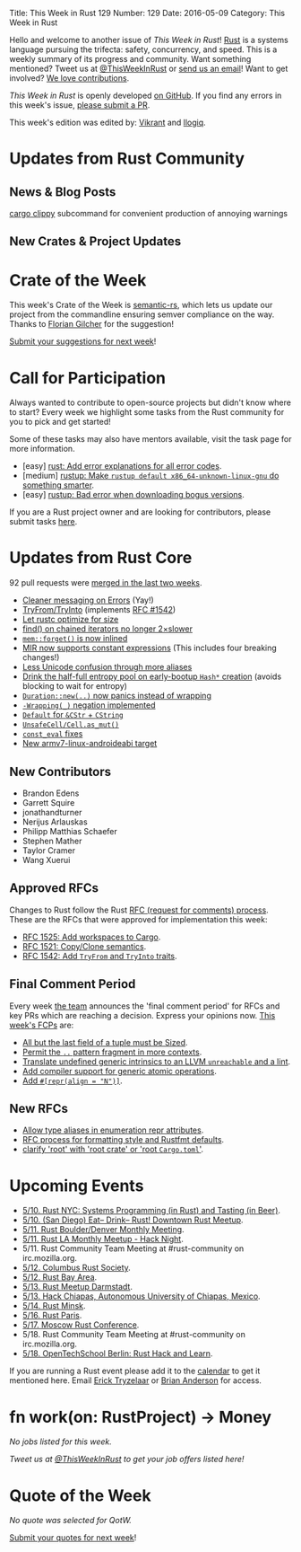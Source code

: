 Title: This Week in Rust 129
Number: 129
Date: 2016-05-09
Category: This Week in Rust

Hello and welcome to another issue of *This Week in Rust*!
[Rust](http://rust-lang.org) is a systems language pursuing the trifecta:
safety, concurrency, and speed. This is a weekly summary of its progress and
community. Want something mentioned? Tweet us at [@ThisWeekInRust](https://twitter.com/ThisWeekInRust) or [send us an
email](mailto:corey@octayn.net?subject=This%20Week%20in%20Rust%20Suggestion)!
Want to get involved? [We love
contributions](https://github.com/rust-lang/rust/blob/master/CONTRIBUTING.md).

*This Week in Rust* is openly developed [on GitHub](https://github.com/cmr/this-week-in-rust).
If you find any errors in this week's issue, [please submit a PR](https://github.com/cmr/this-week-in-rust/pulls).

This week's edition was edited by: [Vikrant](https://github.com/nasa42) and [llogiq](https://github.com/llogiq).

# Updates from Rust Community

## News & Blog Posts

[cargo clippy](https://github.com/Manishearth/rust-clippy#as-a-cargo-subcommand-cargo-clippy) subcommand for convenient production of annoying warnings

## New Crates & Project Updates


# Crate of the Week

This week's Crate of the Week is [semantic-rs](https://github.com/semantic-rs/semantic-rs), which lets us update our project from the commandline ensuring semver compliance on the way. Thanks to [Florian Gilcher](https://users.rust-lang.org/users/skade) for the suggestion!

[Submit your suggestions for next week][submit_crate]!

[submit_crate]: https://users.rust-lang.org/t/crate-of-the-week/2704

# Call for Participation

Always wanted to contribute to open-source projects but didn't know where to start?
Every week we highlight some tasks from the Rust community for you to pick and get started!

Some of these tasks may also have mentors available, visit the task page for more information.

* [easy] [rust: Add error explanations for all error codes](https://github.com/rust-lang/rust/issues/32777).
* [medium] [rustup: Make `rustup default x86_64-unknown-linux-gnu` do something smarter](https://github.com/rust-lang-nursery/rustup.rs/issues/411).
* [easy] [rustup: Bad error when downloading bogus versions](https://github.com/rust-lang-nursery/rustup.rs/issues/390).

If you are a Rust project owner and are looking for contributors, please submit tasks [here][guidelines].

[guidelines]: https://users.rust-lang.org/t/twir-call-for-participation/4821

# Updates from Rust Core

92 pull requests were [merged in the last two weeks][merged].

[merged]: https://github.com/issues?q=is%3Apr+org%3Arust-lang+is%3Amerged+merged%3A2016-05-02..2016-05-09

* [Cleaner messaging on Errors](https://github.com/rust-lang/rust/pull/32756) (Yay!)
* [TryFrom/TryInto](https://github.com/rust-lang/rust/pull/33426) (implements [RFC #1542](https://github.com/rust-lang/rfcs/blob/master/text/1542-try-from.md))
* [Let rustc optimize for size](https://github.com/rust-lang/rust/pull/32386)
* [find() on chained iterators no longer 2×slower](https://github.com/rust-lang/rust/pull/33289)
* [`mem::forget()` is now inlined](https://github.com/rust-lang/rust/pull/33357)
* [MIR now supports constant expressions](https://github.com/rust-lang/rust/pull/33130) (This includes four breaking changes!)
* [Less Unicode confusion through more aliases](https://github.com/rust-lang/rust/pull/33128/files)
* [Drink the half-full entropy pool on early-bootup `Hash*` creation](https://github.com/rust-lang/rust/pull/33086) (avoids blocking to wait for entropy)
* [`Duration::new(..)` now panics instead of wrapping](https://github.com/rust-lang/rust/pull/33072)
* [`-Wrapping(_)` negation implemented](https://github.com/rust-lang/rust/pull/33067)
* [`Default` for `&CStr` + `CString`](https://github.com/rust-lang/rust/pull/32990)
* [`UnsafeCell/Cell.as_mut()`](https://github.com/rust-lang/rust/pull/32565)
* [`const_eval` fixes](https://github.com/rust-lang/rust/pull/33339)
* [New armv7-linux-androideabi target](https://github.com/rust-lang/rust/pull/33414)

## New Contributors

* Brandon Edens
* Garrett Squire
* jonathandturner
* Nerijus Arlauskas
* Philipp Matthias Schaefer
* Stephen Mather
* Taylor Cramer
* Wang Xuerui

## Approved RFCs

Changes to Rust follow the Rust [RFC (request for comments)
process](https://github.com/rust-lang/rfcs#rust-rfcs). These
are the RFCs that were approved for implementation this week:

* [RFC 1525: Add workspaces to Cargo](https://github.com/rust-lang/rfcs/pull/1525).
* [RFC 1521: Copy/Clone semantics](https://github.com/rust-lang/rfcs/pull/1521).
* [RFC 1542: Add `TryFrom` and `TryInto` traits](https://github.com/rust-lang/rfcs/pull/1542).

## Final Comment Period

Every week [the team](https://rust-lang.org/team.html) announces the
'final comment period' for RFCs and key PRs which are reaching a
decision. Express your opinions now. [This week's FCPs][fcp] are:

[fcp]: https://github.com/rust-lang/rfcs/labels/final-comment-period

* [All but the last field of a tuple must be Sized](https://github.com/rust-lang/rfcs/pull/1592).
* [Permit the `..` pattern fragment in more contexts](https://github.com/rust-lang/rfcs/pull/1492).
* [Translate undefined generic intrinsics to an LLVM `unreachable` and a lint](https://github.com/rust-lang/rfcs/pull/1478).
* [Add compiler support for generic atomic operations](https://github.com/rust-lang/rfcs/pull/1477).
* [Add `#[repr(align = "N")]`](https://github.com/rust-lang/rfcs/pull/1358).

## New RFCs

* [Allow type aliases in enumeration repr attributes](https://github.com/rust-lang/rfcs/pull/1605).
* [RFC process for formatting style and Rustfmt defaults](https://github.com/rust-lang/rfcs/pull/1607).
* [clarify 'root' with 'root crate' or 'root `Cargo.toml`'](https://github.com/rust-lang/rfcs/pull/1608).

# Upcoming Events

* [5/10. Rust NYC: Systems Programming (in Rust) and Tasting (in Beer)](http://www.meetup.com/Rust-NYC/events/230401806/).
* [5/10. (San Diego) Eat– Drink– Rust! Downtown Rust Meetup](http://www.meetup.com/San-Diego-Rust/events/230492925/).
* [5/11. Rust Boulder/Denver Monthly Meeting](http://www.meetup.com/Rust-Boulder-Denver/).
* [5/11. Rust LA Monthly Meetup - Hack Night](http://www.meetup.com/Rust-Los-Angeles/events/230365091/).
* 5/11. Rust Community Team Meeting at #rust-community on irc.mozilla.org.
* [5/12. Columbus Rust Society](http://www.meetup.com/columbus-rs/).
* [5/12. Rust Bay Area](http://www.meetup.com/Rust-Bay-Area/events/230624722/).
* [5/13. Rust Meetup Darmstadt](http://www.meetup.com/de-DE/Rust-Rhein-Main/events/230396961/).
* [5/13. Hack Chiapas, Autonomous University of Chiapas, Mexico](http://hackchiapas.com/).
* [5/14. Rust Minsk](http://www.meetup.com/Rust-%D0%B2-%D0%9C%D0%B8%D0%BD%D1%81%D0%BA%D0%B5/events/229283305/).
* [5/16. Rust Paris](http://www.meetup.com/Rust-Paris).
* [5/17. Moscow Rust Conference](https://rustycrate.ru/%D0%BD%D0%BE%D0%B2%D0%BE%D1%81%D1%82%D0%B8/2016/04/25/colaboratory-rust.html).
* 5/18. Rust Community Team Meeting at #rust-community on irc.mozilla.org.
* [5/18. OpenTechSchool Berlin: Rust Hack and Learn](http://www.meetup.com/opentechschool-berlin/).

If you are running a Rust event please add it to the [calendar] to get
it mentioned here. Email [Erick Tryzelaar][erickt] or [Brian
Anderson][brson] for access.

[calendar]: https://www.google.com/calendar/embed?src=apd9vmbc22egenmtu5l6c5jbfc%40group.calendar.google.com
[erickt]: mailto:erick.tryzelaar@gmail.com
[brson]: mailto:banderson@mozilla.com

# fn work(on: RustProject) -> Money

*No jobs listed for this week.*

*Tweet us at [@ThisWeekInRust](https://twitter.com/ThisWeekInRust) to get your job offers listed here!*

# Quote of the Week

*No quote was selected for QotW.*

[Submit your quotes for next week][submit]!

[submit]: http://users.rust-lang.org/t/twir-quote-of-the-week/328
